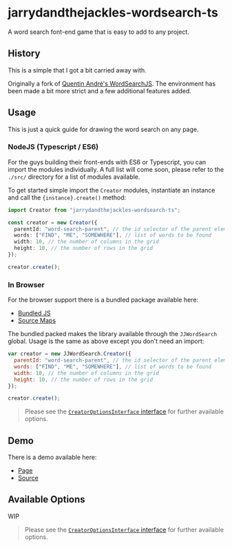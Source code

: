 # jarrydandthejackles-wordsearch-ts

A word search font-end game that is easy to add to any project.

## History

This is a simple that I got a bit carried away with.

Originally a fork of [Quentin André's WordSearchJS](https://github.com/QuentinAndre/WordSearchJS). The environment has been made a bit more strict and
a few additional features added.

## Usage

This is just a quick guide for drawing the word search on any page.

### NodeJS (Typescript / ES6)

For the guys building their front-ends with ES6 or Typescript, you can import the modules individually. A full list will come soon, please refer to
the `./src/` directory for a list of modules available.

To get started simple import the `Creator` modules, instantiate an instance and call the `{instance}.create()` method:

```ts
import Creator from "jarrydandthejackles-wordsearch-ts";

const creator = new Creator({
  parentId: "word-search-parent", // the id selector of the parent element 
  words: ["FIND", "ME", "SOMEWHERE"], // list of words to be found
  width: 10, // the number of columns in the grid
  height: 10, // the number of rows in the grid
});

creator.create();
```

### In Browser

For the browser support there is a bundled package available here:

- [Bundled JS](https://jarryd-and-the-jackles.github.io/wordsearch-ts/example/wordsearch.bundle.js)
- [Source Maps](https://jarryd-and-the-jackles.github.io/wordsearch-ts/example/wordsearch.bundle.js.map)

The bundled packed makes the library available through the `JJWordSearch` global. Usage is the same as above except you don't need an import:

```js
var creator = new JJWordSearch.Creator({
  parentId: "word-search-parent", // the id selector of the parent element 
  words: ["FIND", "ME", "SOMEWHERE"], // list of words to be found
  width: 10, // the number of columns in the grid
  height: 10, // the number of rows in the grid
});

creator.create();
```

> Please see the [`CreatorOptionsInterface` interface](https://github.com/jarryd-and-the-jackles/wordsearch-ts/src/creator.d.ts) for further available options.

## Demo

There is a demo available here:

- [Page](https://jarryd-and-the-jackles.github.io/wordsearch-ts/example/index.html)
- [Source](https://github.com/jarryd-and-the-jackles/wordsearch-ts/src/app.ts)

## Available Options

WIP

> Please see the [`CreatorOptionsInterface` interface](https://github.com/jarryd-and-the-jackles/wordsearch-ts/src/creator.d.ts) for further available options.
